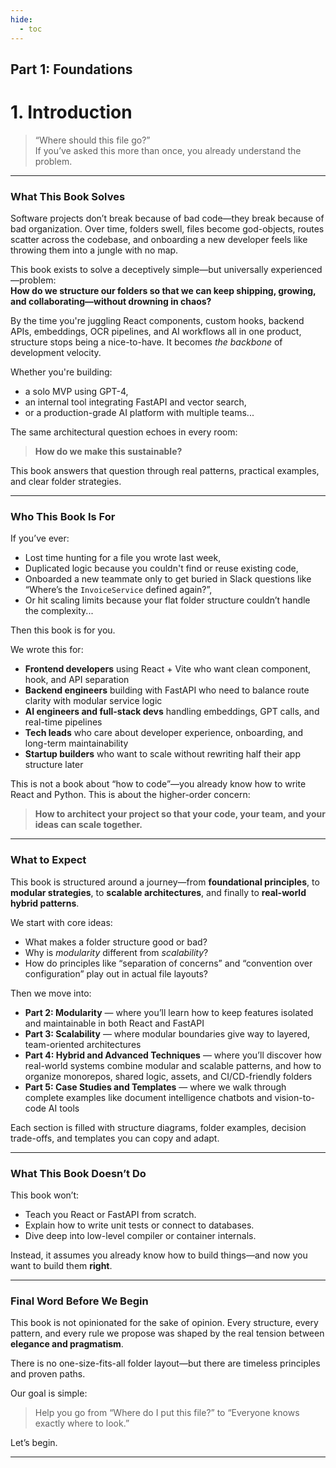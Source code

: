 ```yaml
---
hide:
  - toc
---
```


## Part 1: Foundations

# 1. Introduction

> “Where should this file go?”  
> If you’ve asked this more than once, you already understand the problem.

---

### What This Book Solves

Software projects don’t break because of bad code—they break because of bad organization. Over time, folders swell, files become god-objects, routes scatter across the codebase, and onboarding a new developer feels like throwing them into a jungle with no map.

This book exists to solve a deceptively simple—but universally experienced—problem:  
**How do we structure our folders so that we can keep shipping, growing, and collaborating—without drowning in chaos?**

By the time you're juggling React components, custom hooks, backend APIs, embeddings, OCR pipelines, and AI workflows all in one product, structure stops being a nice-to-have. It becomes *the backbone* of development velocity.

Whether you're building:

* a solo MVP using GPT-4,
* an internal tool integrating FastAPI and vector search,
* or a production-grade AI platform with multiple teams...

The same architectural question echoes in every room:

> **How do we make this sustainable?**

This book answers that question through real patterns, practical examples, and clear folder strategies.

---

### Who This Book Is For

If you’ve ever:

* Lost time hunting for a file you wrote last week,
* Duplicated logic because you couldn't find or reuse existing code,
* Onboarded a new teammate only to get buried in Slack questions like “Where’s the `InvoiceService` defined again?”,
* Or hit scaling limits because your flat folder structure couldn’t handle the complexity...

Then this book is for you.

We wrote this for:

* **Frontend developers** using React + Vite who want clean component, hook, and API separation
* **Backend engineers** building with FastAPI who need to balance route clarity with modular service logic
* **AI engineers and full-stack devs** handling embeddings, GPT calls, and real-time pipelines
* **Tech leads** who care about developer experience, onboarding, and long-term maintainability
* **Startup builders** who want to scale without rewriting half their app structure later

This is not a book about “how to code”—you already know how to write React and Python. This is about the higher-order concern:

> **How to architect your project so that your code, your team, and your ideas can scale together.**

---

### What to Expect

This book is structured around a journey—from **foundational principles**, to **modular strategies**, to **scalable architectures**, and finally to **real-world hybrid patterns**.

We start with core ideas:

* What makes a folder structure good or bad?
* Why is *modularity* different from *scalability*?
* How do principles like “separation of concerns” and “convention over configuration” play out in actual file layouts?

Then we move into:

* **Part 2: Modularity** — where you’ll learn how to keep features isolated and maintainable in both React and FastAPI
* **Part 3: Scalability** — where modular boundaries give way to layered, team-oriented architectures
* **Part 4: Hybrid and Advanced Techniques** — where you’ll discover how real-world systems combine modular and scalable patterns, and how to organize monorepos, shared logic, assets, and CI/CD-friendly folders
* **Part 5: Case Studies and Templates** — where we walk through complete examples like document intelligence chatbots and vision-to-code AI tools

Each section is filled with structure diagrams, folder examples, decision trade-offs, and templates you can copy and adapt.

---

### What This Book Doesn’t Do

This book won’t:

* Teach you React or FastAPI from scratch.
* Explain how to write unit tests or connect to databases.
* Dive deep into low-level compiler or container internals.

Instead, it assumes you already know how to build things—and now you want to build them **right**.

---

### Final Word Before We Begin

This book is not opinionated for the sake of opinion. Every structure, every pattern, and every rule we propose was shaped by the real tension between **elegance and pragmatism**.

There is no one-size-fits-all folder layout—but there are timeless principles and proven paths.

Our goal is simple:

> Help you go from “Where do I put this file?”
> to “Everyone knows exactly where to look.”

Let’s begin.

---





